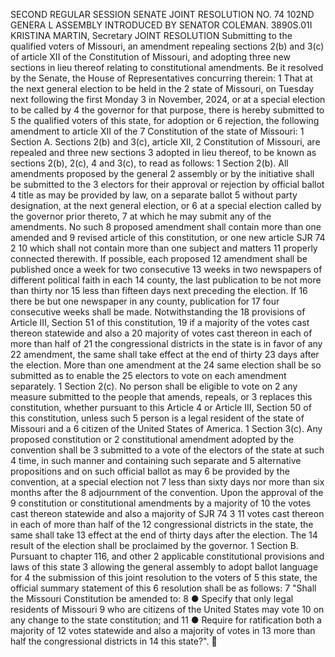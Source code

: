 SECOND REGULAR SESSION
SENATE JOINT RESOLUTION NO. 74
102ND GENERA L ASSEMBLY
INTRODUCED BY SENATOR COLEMAN.
3890S.01I KRISTINA MARTIN, Secretary
JOINT RESOLUTION
Submitting to the qualified voters of Missouri, an amendment repealing sections 2(b) and 3(c) of
article XII of the Constitution of Missouri, and adopting three new sections in lieu
thereof relating to constitutional amendments.
Be it resolved by the Senate, the House of Representatives concurring therein:
1 That at the next general election to be held in the
2 state of Missouri, on Tuesday next following the first Monday
3 in November, 2024, or at a special election to be called by
4 the governor for that purpose, there is hereby submitted to
5 the qualified voters of this state, for adoption or
6 rejection, the following amendment to article XII of the
7 Constitution of the state of Missouri:
1 Section A. Sections 2(b) and 3(c), article XII,
2 Constitution of Missouri, are repealed and three new sections
3 adopted in lieu thereof, to be known as sections 2(b), 2(c),
4 and 3(c), to read as follows:
1 Section 2(b). All amendments proposed by the general
2 assembly or by the initiative shall be submitted to the
3 electors for their approval or rejection by official ballot
4 title as may be provided by law, on a separate ballot
5 without party designation, at the next general election, or
6 at a special election called by the governor prior thereto,
7 at which he may submit any of the amendments. No such
8 proposed amendment shall contain more than one amended and
9 revised article of this constitution, or one new article
SJR 74 2
10 which shall not contain more than one subject and matters
11 properly connected therewith. If possible, each proposed
12 amendment shall be published once a week for two consecutive
13 weeks in two newspapers of different political faith in each
14 county, the last publication to be not more than thirty nor
15 less than fifteen days next preceding the election. If
16 there be but one newspaper in any county, publication for
17 four consecutive weeks shall be made. Notwithstanding the
18 provisions of Article III, Section 51 of this constitution,
19 if a majority of the votes cast thereon statewide and also a
20 majority of votes cast thereon in each of more than half of
21 the congressional districts in the state is in favor of any
22 amendment, the same shall take effect at the end of thirty
23 days after the election. More than one amendment at the
24 same election shall be so submitted as to enable the
25 electors to vote on each amendment separately.
1 Section 2(c). No person shall be eligible to vote on
2 any measure submitted to the people that amends, repeals, or
3 replaces this constitution, whether pursuant to this Article
4 or Article III, Section 50 of this constitution, unless such
5 person is a legal resident of the state of Missouri and a
6 citizen of the United States of America.
1 Section 3(c). Any proposed constitution or
2 constitutional amendment adopted by the convention shall be
3 submitted to a vote of the electors of the state at such
4 time, in such manner and containing such separate and
5 alternative propositions and on such official ballot as may
6 be provided by the convention, at a special election not
7 less than sixty days nor more than six months after the
8 adjournment of the convention. Upon the approval of the
9 constitution or constitutional amendments by a majority of
10 the votes cast thereon statewide and also a majority of
SJR 74 3
11 votes cast thereon in each of more than half of the
12 congressional districts in the state, the same shall take
13 effect at the end of thirty days after the election. The
14 result of the election shall be proclaimed by the governor.
1 Section B. Pursuant to chapter 116, and other
2 applicable constitutional provisions and laws of this state
3 allowing the general assembly to adopt ballot language for
4 the submission of this joint resolution to the voters of
5 this state, the official summary statement of this
6 resolution shall be as follows:
7 "Shall the Missouri Constitution be amended to:
8 ● Specify that only legal residents of Missouri
9 who are citizens of the United States may vote
10 on any change to the state constitution; and
11 ● Require for ratification both a majority of
12 votes statewide and also a majority of votes in
13 more than half the congressional districts in
14 this state?".
